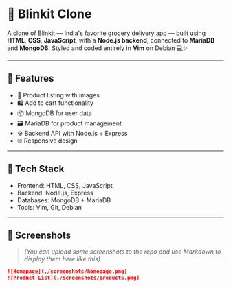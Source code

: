 # 🛒 Blinkit Clone

A clone of Blinkit — India's favorite grocery delivery app — built using **HTML**, **CSS**, **JavaScript**, with a **Node.js backend**, connected to **MariaDB** and **MongoDB**. Styled and coded entirely in **Vim** on Debian 💻✨

---

## 🔧 Features

- 🥦 Product listing with images
- 🛍️ Add to cart functionality
- 📦 MongoDB for user data
- 🗃️ MariaDB for product management
- ⚙️ Backend API with Node.js + Express
- 🌐 Responsive design

---

## 🚀 Tech Stack

- Frontend: HTML, CSS, JavaScript
- Backend: Node.js, Express
- Databases: MongoDB + MariaDB
- Tools: Vim, Git, Debian

---

## 📸 Screenshots

> *(You can upload some screenshots to the repo and use Markdown to display them here like this)*

```markdown
![Homepage](./screenshots/homepage.png)
![Product List](./screenshots/products.png)

